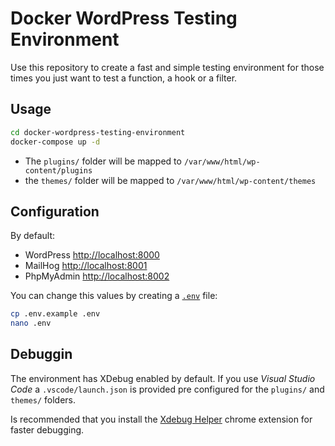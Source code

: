 # Docker WordPress Testing Environment

Use this repository to create a fast and simple testing environment for those times you just want to test a function, a hook or a filter.

## Usage

```bash
cd docker-wordpress-testing-environment
docker-compose up -d
```

- The `plugins/` folder will be mapped to `/var/www/html/wp-content/plugins`
- the `themes/` folder will be mapped to `/var/www/html/wp-content/themes`

## Configuration

By default:

- WordPress <http://localhost:8000>
- MailHog <http://localhost:8001>
- PhpMyAdmin <http://localhost:8002>

You can change this values by creating a [`.env`](.env.example) file:

```bash
cp .env.example .env
nano .env
```

## Debuggin

The environment has XDebug enabled by default. If you use _Visual Studio Code_ a `.vscode/launch.json` is provided pre configured for the `plugins/` and `themes/` folders.

Is recommended that you install the [Xdebug Helper](https://chrome.google.com/webstore/detail/xdebug-helper/eadndfjplgieldjbigjakmdgkmoaaaoc) chrome extension for faster debugging.

